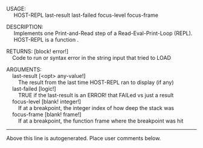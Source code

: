 USAGE:  
&nbsp;&nbsp;&nbsp;&nbsp;&nbsp;HOST-REPL&nbsp;last-result&nbsp;last-failed&nbsp;focus-level&nbsp;focus-frame&nbsp;  
  
DESCRIPTION:  
&nbsp;&nbsp;&nbsp;&nbsp;&nbsp;Implements&nbsp;one&nbsp;Print-and-Read&nbsp;step&nbsp;of&nbsp;a&nbsp;Read-Eval-Print-Loop&nbsp;(REPL).  
&nbsp;&nbsp;&nbsp;&nbsp;&nbsp;HOST-REPL&nbsp;is&nbsp;a&nbsp;function&nbsp;.  
  
RETURNS:&nbsp;[block!&nbsp;error!]  
&nbsp;&nbsp;&nbsp;&nbsp;Code&nbsp;to&nbsp;run&nbsp;or&nbsp;syntax&nbsp;error&nbsp;in&nbsp;the&nbsp;string&nbsp;input&nbsp;that&nbsp;tried&nbsp;to&nbsp;LOAD  
  
ARGUMENTS:  
&nbsp;&nbsp;&nbsp;&nbsp;last-result&nbsp;[&lt;opt&gt;&nbsp;any-value!]  
&nbsp;&nbsp;&nbsp;&nbsp;&nbsp;&nbsp;&nbsp;&nbsp;The&nbsp;result&nbsp;from&nbsp;the&nbsp;last&nbsp;time&nbsp;HOST-REPL&nbsp;ran&nbsp;to&nbsp;display&nbsp;(if&nbsp;any)  
&nbsp;&nbsp;&nbsp;&nbsp;last-failed&nbsp;[logic!]  
&nbsp;&nbsp;&nbsp;&nbsp;&nbsp;&nbsp;&nbsp;&nbsp;TRUE&nbsp;if&nbsp;the&nbsp;last-result&nbsp;is&nbsp;an&nbsp;ERROR!&nbsp;that&nbsp;FAILed&nbsp;vs&nbsp;just&nbsp;a&nbsp;result  
&nbsp;&nbsp;&nbsp;&nbsp;focus-level&nbsp;[blank!&nbsp;integer!]  
&nbsp;&nbsp;&nbsp;&nbsp;&nbsp;&nbsp;&nbsp;&nbsp;If&nbsp;at&nbsp;a&nbsp;breakpoint,&nbsp;the&nbsp;integer&nbsp;index&nbsp;of&nbsp;how&nbsp;deep&nbsp;the&nbsp;stack&nbsp;was  
&nbsp;&nbsp;&nbsp;&nbsp;focus-frame&nbsp;[blank!&nbsp;frame!]  
&nbsp;&nbsp;&nbsp;&nbsp;&nbsp;&nbsp;&nbsp;&nbsp;If&nbsp;at&nbsp;a&nbsp;breakpoint,&nbsp;the&nbsp;function&nbsp;frame&nbsp;where&nbsp;the&nbsp;breakpoint&nbsp;was&nbsp;hit  
___
Above this line is autogenerated. Place user comments below.